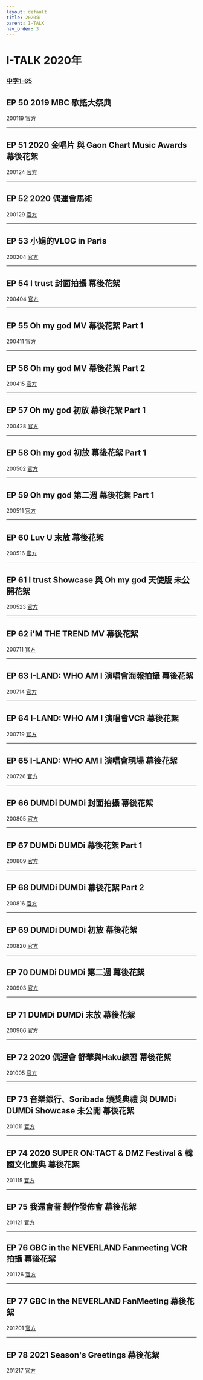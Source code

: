 ```yaml
---
layout: default
title: 2020年
parent: I-TALK
nav_order: 3
---
```


# I-TALK 2020年

### [中字1-65]()

## EP 50 2019 MBC 歌謠大祭典

200119 [官方]()

---

## EP 51 2020 金唱片 與 Gaon Chart Music Awards 幕後花絮

200124 [官方]()

---

## EP 52 2020 偶運會馬術

200129 [官方]()

---

## EP 53 小娟的VLOG in Paris

200204 [官方]()

---

## EP 54 I trust 封面拍攝 幕後花絮

200404 [官方]()

---

## EP 55 Oh my god MV 幕後花絮 Part 1

200411 [官方]()

---

## EP 56 Oh my god MV 幕後花絮 Part 2

200415 [官方]()

---

## EP 57 Oh my god 初放 幕後花絮 Part 1

200428 [官方]()

---

## EP 58 Oh my god 初放 幕後花絮 Part 1

200502 [官方]()

---

## EP 59 Oh my god 第二週 幕後花絮 Part 1

200511 [官方]()

---

## EP 60 Luv U 末放 幕後花絮

200516 [官方]()

---

## EP 61 I trust Showcase 與 Oh my god 天使版 未公開花絮

200523 [官方]()

---

## EP 62 i'M THE TREND MV 幕後花絮

200711 [官方]()

---

## EP 63 I-LAND: WHO AM I 演唱會海報拍攝 幕後花絮

200714 [官方]()

---

## EP 64 I-LAND: WHO AM I 演唱會VCR 幕後花絮

200719 [官方]()

---

## EP 65 I-LAND: WHO AM I 演唱會現場 幕後花絮

200726 [官方]()

---

## EP 66 DUMDi DUMDi 封面拍攝 幕後花絮

200805 [官方]()

---

## EP 67 DUMDi DUMDi 幕後花絮 Part 1

200809 [官方]()

---

## EP 68 DUMDi DUMDi 幕後花絮 Part 2

200816 [官方]()

---

## EP 69 DUMDi DUMDi 初放 幕後花絮

200820 [官方]()

---

## EP 70 DUMDi DUMDi 第二週 幕後花絮

200903 [官方]()

---

## EP 71 DUMDi DUMDi 末放 幕後花絮

200906 [官方]()

---

## EP 72 2020 偶運會 舒華與Haku練習 幕後花絮

201005 [官方]()

---

## EP 73 音樂銀行、Soribada 頒獎典禮 與 DUMDi DUMDi Showcase 未公開 幕後花絮

201011 [官方]()

---

## EP 74 2020 SUPER ON:TACT & DMZ Festival & 韓國文化慶典 幕後花絮

201115 [官方]()

---

## EP 75 我還會著 製作發佈會 幕後花絮

201121 [官方]()

---

## EP 76 GBC in the NEVERLAND Fanmeeting VCR 拍攝 幕後花絮

201126 [官方]()

---

## EP 77 GBC in the NEVERLAND FanMeeting 幕後花絮

201201 [官方]()

---

## EP 78 2021 Season's Greetings 幕後花絮

201217 [官方]()

